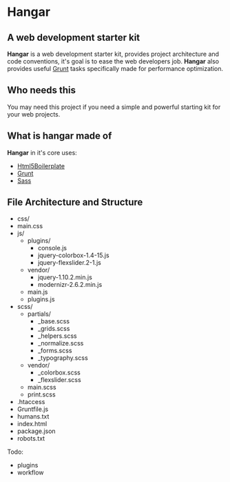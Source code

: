 # Hangar #
## A web development starter kit  ##

**Hangar** is a web development starter kit, provides project architecture and code conventions, it's goal is to ease the web developers job.
**Hangar** also provides useful [Grunt]("Gruntjs") tasks specifically made for performance optimization.

## Who needs this ##

You may need this project if you need a simple and powerful starting kit for your web projects.

## What is hangar made of ##
**Hangar** in it's core uses: 

- [Html5Boilerplate](http://html5boilerplate.com/)
- [Grunt](http://gruntjs.com/) 
- [Sass](http://sass-lang.com/)


## File Architecture and Structure ##
- css/
-	main.css
- js/
	- plugins/
 		- console.js
 		- jquery-colorbox-1.4-15.js
 		- jquery-flexslider.2-1.js
 	- vendor/
 	 	- jquery-1.10.2.min.js
 	 	- modernizr-2.6.2.min.js
 	- main.js
 	- plugins.js
- scss/
 	- partials/
 		- _base.scss
 		- _grids.scss
 		- _helpers.scss
 		- _normalize.scss
 		- _forms.scss
 		- _typography.scss
 	- vendor/
 		- _colorbox.scss
 		- _flexslider.scss
 	- main.scss
 	- print.scss
- .htaccess
- Gruntfile.js
- humans.txt
- index.html
- package.json
- robots.txt

Todo:

- plugins
- workflow